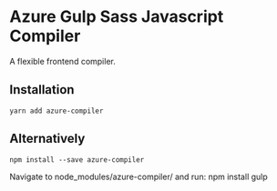 # Azure Gulp Sass Javascript Compiler
A flexible frontend compiler.

## Installation
	yarn add azure-compiler

## Alternatively
	npm install --save azure-compiler

Navigate to node_modules/azure-compiler/ and run:
	npm install
	gulp
